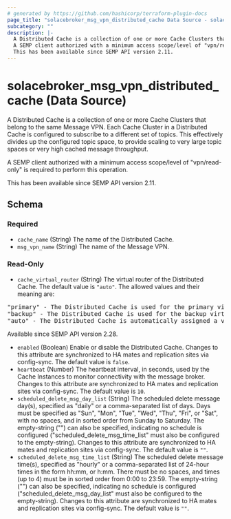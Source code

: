 ```yaml
---
# generated by https://github.com/hashicorp/terraform-plugin-docs
page_title: "solacebroker_msg_vpn_distributed_cache Data Source - solacebroker"
subcategory: ""
description: |-
  A Distributed Cache is a collection of one or more Cache Clusters that belong to the same Message VPN. Each Cache Cluster in a Distributed Cache is configured to subscribe to a different set of topics. This effectively divides up the configured topic space, to provide scaling to very large topic spaces or very high cached message throughput.
  A SEMP client authorized with a minimum access scope/level of "vpn/read-only" is required to perform this operation.
  This has been available since SEMP API version 2.11.
---
```


# solacebroker_msg_vpn_distributed_cache (Data Source)

A Distributed Cache is a collection of one or more Cache Clusters that belong to the same Message VPN. Each Cache Cluster in a Distributed Cache is configured to subscribe to a different set of topics. This effectively divides up the configured topic space, to provide scaling to very large topic spaces or very high cached message throughput.



A SEMP client authorized with a minimum access scope/level of "vpn/read-only" is required to perform this operation.

This has been available since SEMP API version 2.11.



<!-- schema generated by tfplugindocs -->
## Schema

### Required

- `cache_name` (String) The name of the Distributed Cache.
- `msg_vpn_name` (String) The name of the Message VPN.

### Read-Only

- `cache_virtual_router` (String) The virtual router of the Distributed Cache. The default value is `"auto"`. The allowed values and their meaning are:

<pre>
"primary" - The Distributed Cache is used for the primary virtual router.
"backup" - The Distributed Cache is used for the backup virtual router.
"auto" - The Distributed Cache is automatically assigned a virtual router at creation, depending on the broker's active-standby role.
</pre>
 Available since SEMP API version 2.28.
- `enabled` (Boolean) Enable or disable the Distributed Cache. Changes to this attribute are synchronized to HA mates and replication sites via config-sync. The default value is `false`.
- `heartbeat` (Number) The heartbeat interval, in seconds, used by the Cache Instances to monitor connectivity with the message broker. Changes to this attribute are synchronized to HA mates and replication sites via config-sync. The default value is `10`.
- `scheduled_delete_msg_day_list` (String) The scheduled delete message day(s), specified as "daily" or a comma-separated list of days. Days must be specified as "Sun", "Mon", "Tue", "Wed", "Thu", "Fri", or "Sat", with no spaces, and in sorted order from Sunday to Saturday. The empty-string ("") can also be specified, indicating no schedule is configured ("scheduled_delete_msg_time_list" must also be configured to the empty-string). Changes to this attribute are synchronized to HA mates and replication sites via config-sync. The default value is `""`.
- `scheduled_delete_msg_time_list` (String) The scheduled delete message time(s), specified as "hourly" or a comma-separated list of 24-hour times in the form hh:mm, or h:mm. There must be no spaces, and times (up to 4) must be in sorted order from 0:00 to 23:59. The empty-string ("") can also be specified, indicating no schedule is configured ("scheduled_delete_msg_day_list" must also be configured to the empty-string). Changes to this attribute are synchronized to HA mates and replication sites via config-sync. The default value is `""`.
